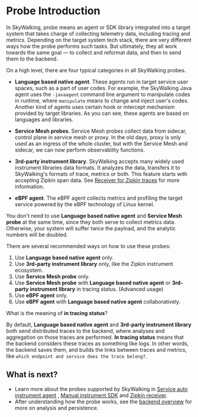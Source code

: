 # Probe Introduction

In SkyWalking, probe means an agent or SDK library integrated into a target system that takes charge of collecting
telemetry data, including tracing and metrics. Depending on the target system tech stack, there are very different ways
how the probe performs such tasks. But ultimately, they all work towards the same goal — to collect and reformat data,
and then to send them to the backend.

On a high level, there are four typical categories in all SkyWalking probes.

- **Language based native agent**. These agents run in target service user spaces, such as a part of user codes. For
  example, the SkyWalking Java agent uses the `-javaagent` command line argument to manipulate codes in runtime,
  where `manipulate` means to change and inject user's codes. Another kind of agents uses certain hook or intercept
  mechanism provided by target libraries. As you can see, these agents are based on languages and libraries.

- **Service Mesh probes**. Service Mesh probes collect data from sidecar, control plane in service mesh or proxy. In the
  old days, proxy is only used as an ingress of the whole cluster, but with the Service Mesh and sidecar, we can now
  perform observability functions.

- **3rd-party instrument library**. SkyWalking accepts many widely used instrument libraries data formats. It analyzes
  the data, transfers it to SkyWalking's formats of trace, metrics or both. This feature starts with accepting Zipkin
  span data. See
  [Receiver for Zipkin traces](../setup/backend/zipkin-trace.md) for more information.

- **eBPF agent**. The eBPF agent collects metrics and profiling the target service powered by the eBPF technology of Linux kernel.

You don't need to use **Language based native agent** and **Service Mesh probe** at the same time, since they both serve
to collect metrics data. Otherwise, your system will suffer twice the payload, and the analytic numbers will be doubled.

There are several recommended ways on how to use these probes:

1. Use **Language based native agent** only.
1. Use **3rd-party instrument library** only, like the Zipkin instrument ecosystem.
1. Use **Service Mesh probe** only.
1. Use **Service Mesh probe** with **Language based native agent** or **3rd-party instrument library** in tracing
   status. (Advanced usage)
1. Use **eBPF agent** only.
1. Use **eBPF agent** with **Language based native agent** collaboratively.

What is the meaning of **in tracing status**?

By default, **Language based native agent** and **3rd-party instrument library** both send distributed traces to the
backend, where analyses and aggregation on those traces are performed. **In tracing status** means that the backend
considers these traces as something like logs. In other words, the backend saves them, and builds the links between
traces and metrics, like `which endpoint and service does the trace belong?`.

## What is next?

- Learn more about the probes supported by SkyWalking in [Service auto instrument agent](service-agent.md)
  , [Manual instrument SDK](manual-sdk.md) and [Zipkin receiver](../setup/backend/zipkin-trace.md).
- After understanding how the probe works, see the [backend overview](backend-overview.md) for more on analysis and
  persistence.

